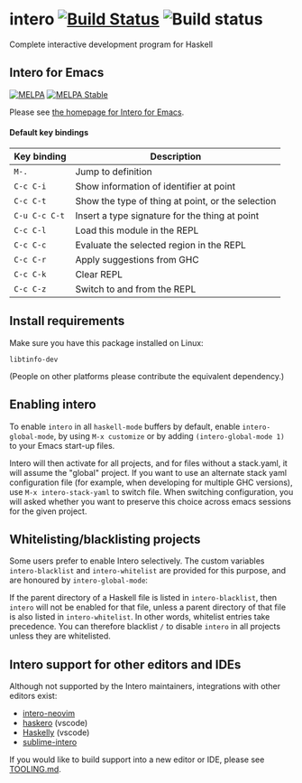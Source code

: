 # intero [![Build Status](https://travis-ci.org/chrisdone/intero.svg)](https://travis-ci.org/chrisdone/intero) ![Build status](https://ci.appveyor.com/api/projects/status/23bdffi0bmycxn50?svg=true)

Complete interactive development program for Haskell

## Intero for Emacs

[![MELPA](https://melpa.org/packages/intero-badge.svg)](https://melpa.org/#/intero) [![MELPA Stable](https://stable.melpa.org/packages/intero-badge.svg)](https://stable.melpa.org/#/intero)

Please see
[the homepage for Intero for Emacs](http://chrisdone.github.io/intero).

#### Default key bindings

Key binding | Description
--- | ---
`M-.` | Jump to definition
`C-c C-i` | Show information of identifier at point
`C-c C-t` | Show the type of thing at point, or the selection
`C-u C-c C-t` | Insert a type signature for the thing at point
`C-c C-l` | Load this module in the REPL
`C-c C-c` | Evaluate the selected region in the REPL
`C-c C-r` | Apply suggestions from GHC
`C-c C-k` | Clear REPL
`C-c C-z` | Switch to and from the REPL

## Install requirements

Make sure you have this package installed on Linux:

    libtinfo-dev

(People on other platforms please contribute the equivalent
dependency.)

## Enabling intero

To enable `intero` in all `haskell-mode` buffers by default, enable
`intero-global-mode`, by using `M-x customize` or by adding
`(intero-global-mode 1)` to your Emacs start-up files.

Intero will then activate for all projects, and for files without a
stack.yaml, it will assume the "global" project. If you want to use an
alternate stack yaml configuration file (for example, when developing
for multiple GHC versions), use `M-x intero-stack-yaml` to switch
file. When switching configuration, you will asked whether you want to
preserve this choice across emacs sessions for the given project.

## Whitelisting/blacklisting projects

Some users prefer to enable Intero selectively. The custom variables
`intero-blacklist` and `intero-whitelist` are provided for this
purpose, and are honoured by `intero-global-mode`:

If the parent directory of a Haskell file is listed in
`intero-blacklist`, then `intero` will not be enabled for that file,
unless a parent directory of that file is also listed in
`intero-whitelist`. In other words, whitelist entries take
precedence. You can therefore blacklist `/` to disable `intero` in all
projects unless they are whitelisted.

## Intero support for other editors and IDEs

Although not supported by the Intero maintainers, integrations with other editors exist:

* [intero-neovim](https://github.com/parsonsmatt/intero-neovim)
* [haskero](https://gitlab.com/vannnns/haskero) (vscode)
* [Haskelly](https://github.com/haskelly-dev/Haskelly) (vscode)
* [sublime-intero](https://github.com/dariusf/sublime-intero)

If you would like to build support into a new editor or IDE, please see
[TOOLING.md](https://github.com/commercialhaskell/intero/blob/master/TOOLING.md).
